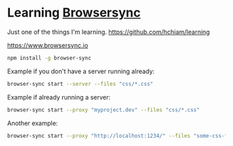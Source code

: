 # Learning [Browsersync](https://www.browsersync.io)

Just one of the things I'm learning. <https://github.com/hchiam/learning>

https://www.browsersync.io

```bash
npm install -g browser-sync
```

<!-- (didn't seem to work for yarn)

or

```bash
yarn global add browser-sync
```

-->

Example if you don't have a server running already:

```bash
browser-sync start --server --files "css/*.css"
```

Example if already running a server:

```bash
browser-sync start --proxy "myproject.dev" --files "css/*.css"
```

Another example:

```bash
browser-sync start --proxy "http://localhost:1234/" --files "some-css-folder" "some-js-folder" "index.html" "slides.css" "slides.js"
```
